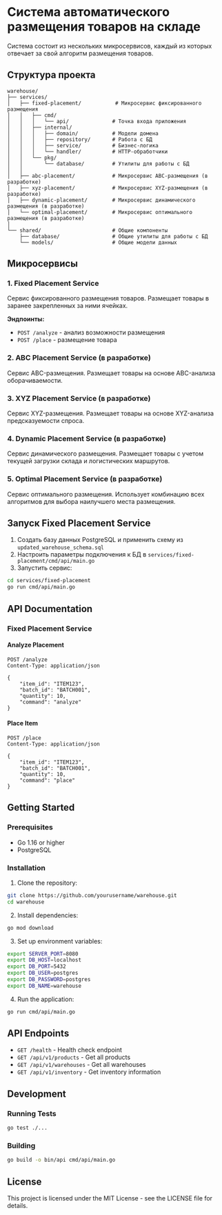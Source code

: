 # Система автоматического размещения товаров на складе

Система состоит из нескольких микросервисов, каждый из которых отвечает за свой алгоритм размещения товаров.

## Структура проекта

```
warehouse/
├── services/
│   ├── fixed-placement/           # Микросервис фиксированного размещения
│   │   ├── cmd/
│   │   │   └── api/              # Точка входа приложения
│   │   ├── internal/
│   │   │   ├── domain/           # Модели домена
│   │   │   ├── repository/       # Работа с БД
│   │   │   ├── service/          # Бизнес-логика
│   │   │   └── handler/          # HTTP-обработчики
│   │   └── pkg/
│   │       └── database/         # Утилиты для работы с БД
│   │
│   ├── abc-placement/            # Микросервис ABC-размещения (в разработке)
│   ├── xyz-placement/            # Микросервис XYZ-размещения (в разработке)
│   ├── dynamic-placement/        # Микросервис динамического размещения (в разработке)
│   └── optimal-placement/        # Микросервис оптимального размещения (в разработке)
│
└── shared/                       # Общие компоненты
    ├── database/                 # Общие утилиты для работы с БД
    └── models/                   # Общие модели данных
```

## Микросервисы

### 1. Fixed Placement Service
Сервис фиксированного размещения товаров. Размещает товары в заранее закрепленных за ними ячейках.

**Эндпоинты:**
- `POST /analyze` - анализ возможности размещения
- `POST /place` - размещение товара

### 2. ABC Placement Service (в разработке)
Сервис ABC-размещения. Размещает товары на основе ABC-анализа оборачиваемости.

### 3. XYZ Placement Service (в разработке)
Сервис XYZ-размещения. Размещает товары на основе XYZ-анализа предсказуемости спроса.

### 4. Dynamic Placement Service (в разработке)
Сервис динамического размещения. Размещает товары с учетом текущей загрузки склада и логистических маршрутов.

### 5. Optimal Placement Service (в разработке)
Сервис оптимального размещения. Использует комбинацию всех алгоритмов для выбора наилучшего места размещения.

## Запуск Fixed Placement Service

1. Создать базу данных PostgreSQL и применить схему из `updated_warehouse_schema.sql`
2. Настроить параметры подключения к БД в `services/fixed-placement/cmd/api/main.go`
3. Запустить сервис:
```bash
cd services/fixed-placement
go run cmd/api/main.go
```

## API Documentation

### Fixed Placement Service

#### Analyze Placement
```http
POST /analyze
Content-Type: application/json

{
    "item_id": "ITEM123",
    "batch_id": "BATCH001",
    "quantity": 10,
    "command": "analyze"
}
```

#### Place Item
```http
POST /place
Content-Type: application/json

{
    "item_id": "ITEM123",
    "batch_id": "BATCH001",
    "quantity": 10,
    "command": "place"
}
```

## Getting Started

### Prerequisites

- Go 1.16 or higher
- PostgreSQL

### Installation

1. Clone the repository:
```bash
git clone https://github.com/yourusername/warehouse.git
cd warehouse
```

2. Install dependencies:
```bash
go mod download
```

3. Set up environment variables:
```bash
export SERVER_PORT=8080
export DB_HOST=localhost
export DB_PORT=5432
export DB_USER=postgres
export DB_PASSWORD=postgres
export DB_NAME=warehouse
```

4. Run the application:
```bash
go run cmd/api/main.go
```

## API Endpoints

- `GET /health` - Health check endpoint
- `GET /api/v1/products` - Get all products
- `GET /api/v1/warehouses` - Get all warehouses
- `GET /api/v1/inventory` - Get inventory information

## Development

### Running Tests

```bash
go test ./...
```

### Building

```bash
go build -o bin/api cmd/api/main.go
```

## License

This project is licensed under the MIT License - see the LICENSE file for details. 